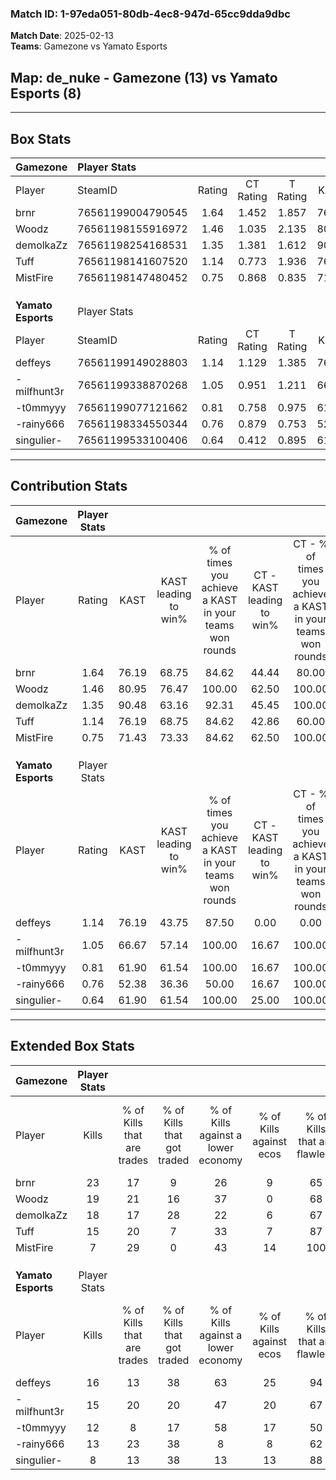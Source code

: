 ### Match ID: 1-97eda051-80db-4ec8-947d-65cc9dda9dbc  
**Match Date**: 2025-02-13  
**Teams**: Gamezone vs Yamato Esports  

## **Map**: de_nuke - Gamezone (13) vs Yamato Esports (8)  
---  

## Box Stats  

| **Gamezone**       | Player Stats      |        |           |          |       |       |       |         |        |      |     |
| :- | :- | :-: | :-: | :-: | :-: | :-: | :-: | :-: | :-: | :-: | :-: |
| Player             | SteamID           | Rating | CT Rating | T Rating | KAST  |  ADR  | Kills | Assists | Deaths | K/D  | HS% |
| brnr               | 76561199004790545 |  1.64  |   1.452   |  1.857   | 76.19 | 103.7 |  23   |    5    |   11   | 2.09 | 47  |
| Woodz              | 76561198155916972 |  1.46  |   1.035   |  2.135   | 80.95 | 97.4  |  19   |    3    |   12   | 1.58 | 15  |
| demolkaZz          | 76561198254168531 |  1.35  |   1.381   |  1.612   | 90.48 | 72.2  |  18   |    3    |   14   | 1.29 | 55  |
| Tuff               | 76561198141607520 |  1.14  |   0.773   |  1.936   | 76.19 | 81.8  |  15   |    6    |   15   | 1.00 | 60  |
| MistFire           | 76561198147480452 |  0.75  |   0.868   |  0.835   | 71.43 | 58.6  |   7   |    5    |   13   | 0.54 | 57  |
|                    |                   |        |           |          |       |       |       |         |        |      |     |
|                    |                   |        |           |          |       |       |       |         |        |      |     |
|                    |                   |        |           |          |       |       |       |         |        |      |     |
| **Yamato Esports** | Player Stats      |        |           |          |       |       |       |         |        |      |     |
| Player             | SteamID           | Rating | CT Rating | T Rating | KAST  |  ADR  | Kills | Assists | Deaths | K/D  | HS% |
| deffeys            | 76561199149028803 |  1.14  |   1.129   |  1.385   | 76.19 | 66.2  |  16   |    2    |   14   | 1.14 | 25  |
| -milfhunt3r        | 76561199338870268 |  1.05  |   0.951   |  1.211   | 66.67 | 82.0  |  15   |    5    |   16   | 0.94 | 53  |
| -t0mmyyy           | 76561199077121662 |  0.81  |   0.758   |  0.975   | 61.90 | 71.0  |  12   |    6    |   18   | 0.67 | 75  |
| -rainy666          | 76561198334550344 |  0.76  |   0.879   |  0.753   | 52.38 | 77.9  |  13   |    2    |   19   | 0.68 | 53  |
| singulier-         | 76561199533100406 |  0.64  |   0.412   |  0.895   | 61.90 | 56.2  |   8   |    4    |   16   | 0.50 | 62  |
---  

## Contribution Stats  

| **Gamezone**       | Player Stats |       |                      |                                                        |                           |                                                             |                          |                                                            |
| :- | :-: | :-: | :-: | :-: | :-: | :-: | :-: | :-: |
| Player             |    Rating    | KAST  | KAST leading to win% | % of times you achieve a KAST in your teams won rounds | CT - KAST leading to win% | CT - % of times you achieve a KAST in your teams won rounds | T - KAST leading to win% | T - % of times you achieve a KAST in your teams won rounds |
| brnr               |     1.64     | 76.19 |        68.75         |                         84.62                          |           44.44           |                            80.00                            |          100.00          |                           87.50                            |
| Woodz              |     1.46     | 80.95 |        76.47         |                         100.00                         |           62.50           |                           100.00                            |          88.89           |                           100.00                           |
| demolkaZz          |     1.35     | 90.48 |        63.16         |                         92.31                          |           45.45           |                           100.00                            |          87.50           |                           87.50                            |
| Tuff               |     1.14     | 76.19 |        68.75         |                         84.62                          |           42.86           |                            60.00                            |          88.89           |                           100.00                           |
| MistFire           |     0.75     | 71.43 |        73.33         |                         84.62                          |           62.50           |                           100.00                            |          85.71           |                           75.00                            |
|                    |              |       |                      |                                                        |                           |                                                             |                          |                                                            |
|                    |              |       |                      |                                                        |                           |                                                             |                          |                                                            |
|                    |              |       |                      |                                                        |                           |                                                             |                          |                                                            |
| **Yamato Esports** | Player Stats |       |                      |                                                        |                           |                                                             |                          |                                                            |
| Player             |    Rating    | KAST  | KAST leading to win% | % of times you achieve a KAST in your teams won rounds | CT - KAST leading to win% | CT - % of times you achieve a KAST in your teams won rounds | T - KAST leading to win% | T - % of times you achieve a KAST in your teams won rounds |
| deffeys            |     1.14     | 76.19 |        43.75         |                         87.50                          |           0.00            |                            0.00                             |          77.78           |                           100.00                           |
| -milfhunt3r        |     1.05     | 66.67 |        57.14         |                         100.00                         |           16.67           |                           100.00                            |          87.50           |                           100.00                           |
| -t0mmyyy           |     0.81     | 61.90 |        61.54         |                         100.00                         |           16.67           |                           100.00                            |          100.00          |                           100.00                           |
| -rainy666          |     0.76     | 52.38 |        36.36         |                         50.00                          |           16.67           |                           100.00                            |          60.00           |                           42.86                            |
| singulier-         |     0.64     | 61.90 |        61.54         |                         100.00                         |           25.00           |                           100.00                            |          77.78           |                           100.00                           |
---  

## Extended Box Stats  

| **Gamezone**       | Player Stats |                            |                            |                                    |                         |                              |                                 |        |                             |                                     |                          |                               |                            |
| :- | :-: | :-: | :-: | :-: | :-: | :-: | :-: | :-: | :-: | :-: | :-: | :-: | :-: |
| Player             |    Kills     | % of Kills that are trades | % of Kills that got traded | % of Kills against a lower economy | % of Kills against ecos | % of Kills that are flawless | % of Kills that are close duels | Deaths | % of Deaths that get traded | % of Deaths against a lower economy | % of Deaths against ecos | % of Deaths that are flawless | % of Deaths that are close |
| brnr               |      23      |             17             |             9              |                 26                 |            9            |              65              |                4                |   11   |              9              |                 27                  |            0             |              91               |             9              |
| Woodz              |      19      |             21             |             16             |                 37                 |            0            |              68              |                0                |   12   |             17              |                 25                  |            8             |              75               |             0              |
| demolkaZz          |      18      |             17             |             28             |                 22                 |            6            |              67              |                6                |   14   |             43              |                 21                  |            0             |              100              |             0              |
| Tuff               |      15      |             20             |             7              |                 33                 |            7            |              87              |                0                |   15   |             40              |                 27                  |            0             |              60               |             0              |
| MistFire           |      7       |             29             |             0              |                 43                 |           14            |             100              |                0                |   13   |             31              |                 15                  |            0             |              62               |             8              |
|                    |              |                            |                            |                                    |                         |                              |                                 |        |                             |                                     |                          |                               |                            |
|                    |              |                            |                            |                                    |                         |                              |                                 |        |                             |                                     |                          |                               |                            |
|                    |              |                            |                            |                                    |                         |                              |                                 |        |                             |                                     |                          |                               |                            |
| **Yamato Esports** | Player Stats |                            |                            |                                    |                         |                              |                                 |        |                             |                                     |                          |                               |                            |
| Player             |    Kills     | % of Kills that are trades | % of Kills that got traded | % of Kills against a lower economy | % of Kills against ecos | % of Kills that are flawless | % of Kills that are close duels | Deaths | % of Deaths that get traded | % of Deaths against a lower economy | % of Deaths against ecos | % of Deaths that are flawless | % of Deaths that are close |
| deffeys            |      16      |             13             |             38             |                 63                 |           25            |              94              |                0                |   14   |             14              |                 14                  |            0             |              79               |             0              |
| -milfhunt3r        |      15      |             20             |             20             |                 47                 |           20            |              67              |                7                |   16   |             13              |                 19                  |            0             |              56               |             0              |
| -t0mmyyy           |      12      |             8              |             17             |                 58                 |           17            |              50              |                8                |   18   |             17              |                 28                  |            11            |              72               |             6              |
| -rainy666          |      13      |             23             |             38             |                 8                  |            8            |              62              |                0                |   19   |             11              |                 26                  |            5             |              74               |             0              |
| singulier-         |      8       |             13             |             38             |                 13                 |           13            |              88              |                0                |   16   |             13              |                 31                  |            6             |              81               |             6              |
